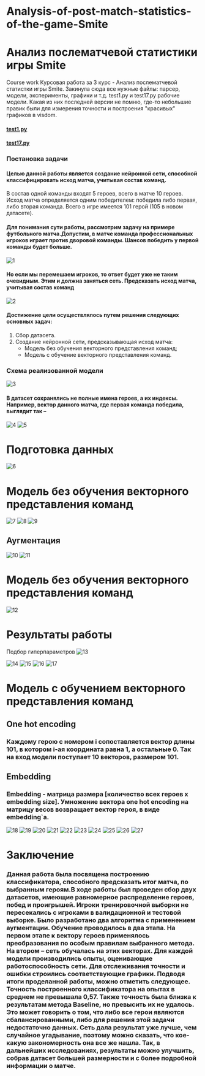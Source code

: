 # Analysis-of-post-match-statistics-of-the-game-Smite
# Анализ послематчевой статистики игры Smite
Course work
Курсовая работа за 3 курс - Анализ послематчевой статистки игры Smite. 
Закинула сюда все нужные файлы: парсер, модели, эксперименты, графики и т.д.
test1.py и test17.py рабочие модели. Какая из них последней версии не помню, где-то небольшие правик были для измерения точности и построения "красивых" графиков в visdom.

#### [test1.py](https://github.com/Ufipoo/Analysis-of-post-match-statistics-of-the-game-Smite/blob/master/test1.py)
#### [test17.py](https://github.com/Ufipoo/Analysis-of-post-match-statistics-of-the-game-Smite/blob/master/test17.py)

### Постановка задачи
#### Целью данной работы является создание нейронной сети, способной классифицировать исход матча, учитывая состав команд. 
В состав одной команды входят 5 героев, всего в матче 10 героев.
Исход матча определяется одним победителем: победила либо первая, либо вторая команда.
Всего в игре имеется 101 герой (105 в новом датасете).
#### Для понимания сути работы, рассмотрим задачу на примере футбольного матча.Допустим, в матче команда профессиональных игроков играет против дворовой команды. Шансов победить у первой команды будет больше. 
![1](https://i.imgur.com/XGSQpJ8.jpg)
#### Но если мы перемешаем игроков, то ответ будет уже не таким очевидным. Этим и должна заняться сеть. Предсказать исход матча, учитывая состав команд
![2](https://i.imgur.com/PbZ0BYN.jpg)
#### Достижение цели осуществлялось путем решения следующих основных задач:
1. Сбор датасета.
2. Создание нейронной сети, предсказывающая исход матча:
   * Модель без обучения векторного представления команд;
   * Модель с обучение векторного представления команд.
### Схема реализованной модели
![3](https://i.imgur.com/sTB7ZLU.png)
#### В датасет сохранялись не полные имена героев, а их индексы. Например, вектор данного матча, где первая команда победила, выглядит так –
![4](https://i.imgur.com/suegP5p.jpg)
![5](https://i.imgur.com/5esJTfg.jpg)
# Подготовка данных
![6](https://i.imgur.com/07KIljo.png)
# Модель без обучения векторного представления команд
![7](https://i.imgur.com/GI6GBzS.png)
![8](https://i.imgur.com/5YLniP9.png)
![9](https://i.imgur.com/tjHhkWF.jpg)
## Аугментация
![10](https://i.imgur.com/QTE71ds.png)
![11](https://i.imgur.com/uqejDY3.jpg)
# Модель без обучения векторного представления команд
![12](https://i.imgur.com/YbXMLvP.png)
# Результаты работы
Подбор гиперпараметров
![13](https://i.imgur.com/R0Iobvz.png)

![14](https://i.imgur.com/TUN9C9q.png)
![15](https://i.imgur.com/Dv5TokK.png)
![16](https://i.imgur.com/g3pOh8H.png)
![17](https://i.imgur.com/faoiJhm.png)
# Модель с обучением векторного представления команд
## One hot encoding
### Каждому герою с номером i сопоставляется вектор длины 101, в котором i-ая координата равна 1, а остальные 0. Так на вход модели поступает 10 векторов, размером 101. 
## Embedding
### Embedding - матрица размера [количество всех героев х embedding size]. Умножение вектора one hot encoding на матрицу весов возвращает вектор героя, в виде embedding`a.
![18](https://i.imgur.com/m6G3mv3.png)
![19](https://i.imgur.com/UIWl8xA.png)
![20](https://i.imgur.com/hGeSnPK.png)
![21](https://i.imgur.com/rfirWfs.png)
![22](https://i.imgur.com/obzR6jJ.png)
![23](https://i.imgur.com/V8tq3Uy.png)
![24](https://i.imgur.com/nnhIiyW.png)
![25](https://i.imgur.com/Ln4JITp.png)
![26](https://i.imgur.com/gmq5d90.png)
![27](https://i.imgur.com/I0RZxzv.png)
# Заключение
### Данная работа была посвящена построению классификатора, способного предсказать итог матча, по выбранным героям.В ходе работы был проведен сбор двух датасетов, имеющие равномерное распределение героев, побед и проигрышей. Игроки тренировочной выборки не пересекались с игроками в валидационной и тестовой выборке. Было разработано два алгоритма с применением аугментации. Обучение проводилось в два этапа. На первом этапе к вектору героев применялось преобразования по особым правилам выбранного метода. На втором – сеть обучалась на этих векторах. Для каждой модели производились опыты, оценивающие работоспособность сети. Для отслеживания точности и ошибки строились соответствующие графики. Подводя итоги проделанной работы, можно отметить следующее. Точность построенного классификатора на опытах в среднем не превышала 0,57. Также точность была близка к результатам метода Baseline, но превысить их не удалось.  Это может говорить о том, что либо все герои являются сбалансированными, либо для решения этой задачи недостаточно данных. Сеть дала результат уже лучше, чем случайное угадывание, поэтому можно сказать, что кое-какую закономерность она все же нашла. Так, в дальнейших исследованиях,  результаты можно улучшить, собрав датасет большей размерности и с более подробной информации о матче. 

